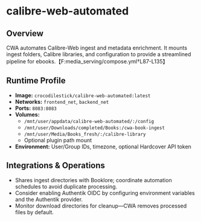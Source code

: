 <!--
title: calibre-web-automated
description:
published: true
date: 2025-10-19T08:57:42Z
tags:
editor: markdown
-->

# calibre-web-automated

## Overview
CWA automates Calibre-Web ingest and metadata enrichment. It mounts ingest folders, Calibre libraries, and configuration to provide a streamlined pipeline for ebooks.【F:media_serving/compose.yml†L87-L135】

## Runtime Profile
- **Image:** `crocodilestick/calibre-web-automated:latest`
- **Networks:** `frontend_net`, `backend_net`
- **Ports:** `8083:8083`
- **Volumes:**
  - `/mnt/user/appdata/calibre-web-automated/:/config`
  - `/mnt/user/Downloads/completed/Books:/cwa-book-ingest`
  - `/mnt/user/Media/Books_fresh/:/calibre-library`
  - Optional plugin path mount
- **Environment:** User/Group IDs, timezone, optional Hardcover API token

## Integrations & Operations
- Shares ingest directories with Booklore; coordinate automation schedules to avoid duplicate processing.
- Consider enabling Authentik OIDC by configuring environment variables and the Authentik provider.
- Monitor download directories for cleanup—CWA removes processed files by default.

